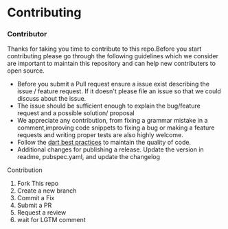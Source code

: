 # Contributing 

 
### Contributor
Thanks for taking you time to contribute to this repo.Before you start contributing please go through the following guidelines which we consider are important to maintain this repository and can
help new contributers to open source.

- Before you submit a Pull request ensure a issue exist describing the issue / feature request. If it doesn't please file an issue so that we could discuss about the issue.
-  The issue should be sufficient enough to explain the bug/feature request and a possible solution/ proposal
- We appreciate any contribution, from fixing a grammar mistake in a comment,improving code snippets to fixing a bug or making a feature requests and writing proper tests are also highly welcome.  
- Follow the [dart best practices](https://dart.dev/guides/language/effective-dart) to maintain the quality of code.
- Additional changes for publishing a release. Update the version in readme, pubspec.yaml, and update the changelog   


Contribution

1. Fork This repo
2. Create a new branch
3. Commit a Fix
4. Submit a PR 
5. Request a review
6. wait for LGTM comment
